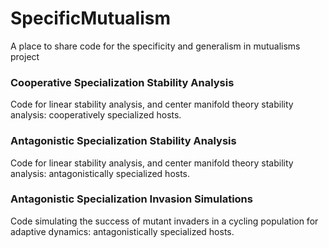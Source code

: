 # SpecificMutualism
A place to share code for the specificity and generalism in mutualisms project
### Cooperative Specialization Stability Analysis
Code for linear stability analysis, and center manifold theory stability analysis: cooperatively specialized hosts. 
### Antagonistic Specialization Stability Analysis
Code for linear stability analysis, and center manifold theory stability analysis: antagonistically specialized hosts. 
### Antagonistic Specialization Invasion Simulations
Code simulating the success of mutant invaders in a cycling population for adaptive dynamics: antagonistically specialized hosts. 
